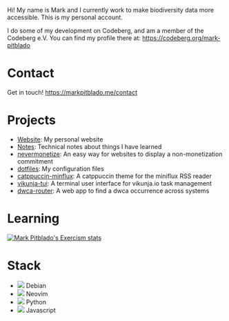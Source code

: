 Hi! My name is Mark and I currently work to make biodiversity data more accessible. This is my personal account.

I do some of my development on Codeberg, and am a member of the Codeberg e.V. You can find my profile there at: https://codeberg.org/mark-pitblado

# Contact

Get in touch! https://markpitblado.me/contact

# Projects

- [Website](https://markpitblado.me): My personal website
- [Notes](https://notes.markpitblado.me): Technical notes about things I have learned
- [nevermonetize](https://nevermonetize.com): An easy way for websites to display a non-monetization commitment
- [dotfiles](https://codeberg.org/mark-pitblado/dotfiles): My configuration files
- [catppuccin-minflux](https://github.com/catppuccin/miniflux): A catppuccin theme for the miniflux RSS reader
- [vikunja-tui](https://github.com/mark-pitblado/vikunja-tui): A terminal user interface for vikunja.io task management
- [dwca-router](https://github.com/mark-pitblado/dwca-router): A web app to find a dwca occurrence across systems

# Learning

[![Mark Pitblado's Exercism stats](https://exercism-badges.vercel.app/api?username=mark-pitblado&title_color=f9e2af&text_color=cdd6f4&bg_color=1e1e2e)](https://exercism.io/profiles/mark-pitblado)

# Stack
- <img src="https://api.iconify.design/simple-icons/debian.svg?color=%23f38ba8"> Debian
- <img src="https://api.iconify.design/simple-icons/neovim.svg?color=%23a6e3a1"> Neovim
- <img src="https://api.iconify.design/simple-icons/python.svg?color=%2389b4fa"> Python
- <img src="https://api.iconify.design/simple-icons/javascript.svg?color=%23f9e2af"> Javascript



